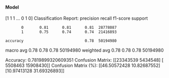 #### Model
[1 1 1 ... 0 1 0]
Classification Report:
              precision    recall  f1-score   support

           0       0.81      0.81      0.81  28778087
           1       0.75      0.74      0.74  21416893

    accuracy                           0.78  50194980
   macro avg       0.78      0.78      0.78  50194980
weighted avg       0.78      0.78      0.78  50194980

Accuracy: 0.7819899320609351
Confusion Matrix:
[[23343539  5434548]
 [ 5508463 15908430]]
Confusion Matrix (%):
[[46.50572428 10.82687552]
 [10.97413128 31.69326893]]
